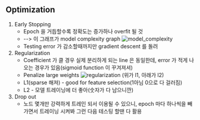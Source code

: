 ## Optimization
1. Early Stopping
	* Epoch 을 거듭할수록 정확도는 증가하나 overfit 될 것
	* --> 이 그래프가 model complexity graph
	![model_complexity](image/Opt_1.png "model_complexity")
	* Testing error 가 감소할때까지만 gradient descent 를 돌려
2. Regularization
	* Coefficient 가 클 경우 실제 분리하게 되는 line 은 동일한데, error 가 적게 나오는 경우가 있음(sigmoid function 이 꾸겨져셔)
	* Penalize large weights
	![regularization](image/Opt_2.png "regularization")
	(위가 l1, 아래가 l2)
	* L1(sparse 해져) - good for feature selection(1아님 0으로 다 걸러짐)
	* L2 - 모델 트레이닝에 더 좋아(숫자가 다 남으니깐) 
3. Drop out
	* 노드 몇개만 강력하게 트레인 되서 이용될 수 있으니, epoch 마다 하나씩을 빼가면서 트레이닝 시켜봐 그런 다음 테스팅 할땐 다 활용

